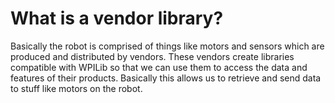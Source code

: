 # What is a vendor library?

Basically the robot is comprised of things like motors and sensors which are produced and distributed by vendors. These vendors create libraries compatible with WPILib so that we can use them to access the data and features of their products. Basically this allows us to retrieve and send data to stuff like motors on the robot.
